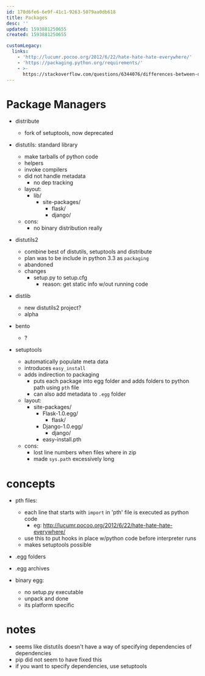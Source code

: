 ```yaml
---
id: 170d6fe6-6e9f-41c1-9263-5079aa0db618
title: Packages
desc: ''
updated: 1593881250655
created: 1593881250655

customLegacy:
  links:
    - 'http://lucumr.pocoo.org/2012/6/22/hate-hate-hate-everywhere/'
    - 'https://packaging.python.org/requirements/'
    - >-
      https://stackoverflow.com/questions/6344076/differences-between-distribute-distutils-setuptools-and-distutils2
---
```


# Package Managers

- distribute
    - fork of setuptools, now deprecated
- distutils: standard library
    - make tarballs of python code
    - helpers
    - invoke compilers
    - did not handle metadata
        - no dep tracking
    - layout:
        - lib/
            - site-packages/
                - flask/
                - django/
    - cons:
        - no binary distribution really

- distutils2
    - combine best of distutils, setuptools and distribute
    - plan was to be include in python 3.3 as `packaging`
    - abandoned
    - changes
        - setup.py to setup.cfg
            - reason: get static info w/out running code
- distlib
    - new distutils2 project?
    - alpha
- bento
    - ?
- setuptools
    - automatically populate meta data
    - introduces `easy_install`
    - adds indirection to packaging
        - puts each package into egg folder and adds folders to python path using `pth` file
        - can also add metadata to `.egg` folder
    - layout:
        - site-packages/
            - Flask-1.0.egg/
                - flask/
            - Django-1.0.egg/
                - django/
            - easy-install.pth
    - cons:
        - lost line numbers when files where in zip
        - made `sys.path` excessively long

# concepts
- pth files:
    - each line that starts with `import` in 'pth' file is executed as python code
        - eg: http://lucumr.pocoo.org/2012/6/22/hate-hate-hate-everywhere/
    - use this to put hooks in place w/python code before interpreter runs
    - makes setuptools possible

- .egg folders
- .egg archives
- binary egg:
    - no setup.py executable
    - unpack and done
    - its platform specific

# notes
- seems like distutils doesn't have a way of specifying dependencies of dependencies
- pip did not seem to have fixed this
- if you want to specify dependencies, use setuptools
